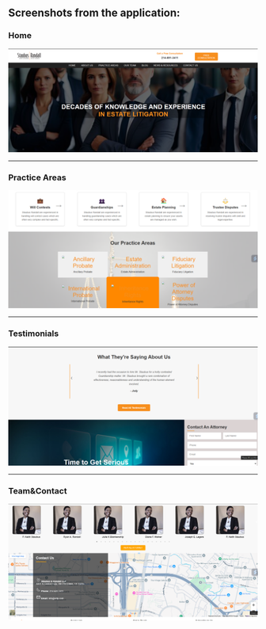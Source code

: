 ## Screenshots from the application:
### Home
![home](Screenshot/Home.png)
***
### Practice Areas
![Practice Areas](Screenshot/PracticeAreas.png)
***
### Testimonials
![Testimonials](Screenshot/Testimonials.png)
***
### Team&Contact
![Team&Contact](Screenshot/Team&Contact.png)
